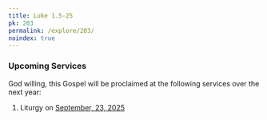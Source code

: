 ```yaml
---
title: Luke 1.5-25
pk: 203
permalink: /explore/203/
noindex: true
---
```


### Upcoming Services

God willing, this Gospel will be proclaimed at the following services over the next year:


1. Liturgy on [September, 23, 2025](https://orthocal.info/readings/gregorian/2025/09/23/)
